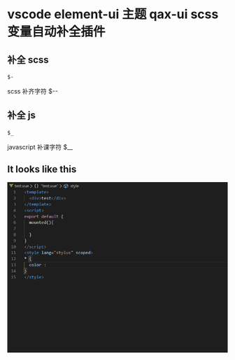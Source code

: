 # vscode element-ui 主题 qax-ui scss 变量自动补全插件

## 补全 scss
```sass
$-
```

scss 补齐字符  $--

## 补全 js
```javascript
$_
```

javascript 补课字符 $__

## It looks like this

<div align="center"><img src="./docs/images/demo.gif"/></div>
